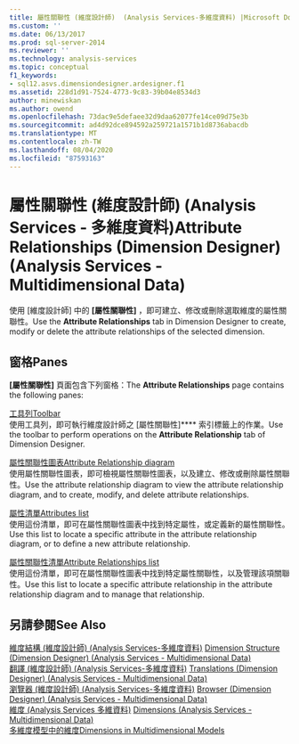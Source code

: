 ```yaml
---
title: 屬性關聯性 (維度設計師)  (Analysis Services-多維度資料) |Microsoft Docs
ms.custom: ''
ms.date: 06/13/2017
ms.prod: sql-server-2014
ms.reviewer: ''
ms.technology: analysis-services
ms.topic: conceptual
f1_keywords:
- sql12.asvs.dimensiondesigner.ardesigner.f1
ms.assetid: 228d1d91-7524-4773-9c83-39b04e8534d3
author: minewiskan
ms.author: owend
ms.openlocfilehash: 73dac9e5defaee32d9daa62077fe14ce09d75e3b
ms.sourcegitcommit: ad4d92dce894592a259721a1571b1d8736abacdb
ms.translationtype: MT
ms.contentlocale: zh-TW
ms.lasthandoff: 08/04/2020
ms.locfileid: "87593163"
---
```

# <a name="attribute-relationships-dimension-designer-analysis-services---multidimensional-data"></a><span data-ttu-id="67ee1-102">屬性關聯性 (維度設計師) (Analysis Services - 多維度資料)</span><span class="sxs-lookup"><span data-stu-id="67ee1-102">Attribute Relationships (Dimension Designer) (Analysis Services - Multidimensional Data)</span></span>
  <span data-ttu-id="67ee1-103">使用 [維度設計師] 中的 **[屬性關聯性]** ，即可建立、修改或刪除選取維度的屬性關聯性。</span><span class="sxs-lookup"><span data-stu-id="67ee1-103">Use the **Attribute Relationships** tab in Dimension Designer to create, modify or delete the attribute relationships of the selected dimension.</span></span>  
  
## <a name="panes"></a><span data-ttu-id="67ee1-104">窗格</span><span class="sxs-lookup"><span data-stu-id="67ee1-104">Panes</span></span>  
 <span data-ttu-id="67ee1-105">**[屬性關聯性]** 頁面包含下列窗格：</span><span class="sxs-lookup"><span data-stu-id="67ee1-105">The **Attribute Relationships** page contains the following panes:</span></span>  
  
 [<span data-ttu-id="67ee1-106">工具列</span><span class="sxs-lookup"><span data-stu-id="67ee1-106">Toolbar</span></span>](toolbar-attribute-relationship-dimension-designer-analysis-services-multidimensional-data.md)  
 <span data-ttu-id="67ee1-107">使用工具列，即可執行維度設計師之 [屬性關聯性]\*\*\*\* 索引標籤上的作業。</span><span class="sxs-lookup"><span data-stu-id="67ee1-107">Use the toolbar to perform operations on the **Attribute Relationship** tab of Dimension Designer.</span></span>  
  
 [<span data-ttu-id="67ee1-108">屬性關聯性圖表</span><span class="sxs-lookup"><span data-stu-id="67ee1-108">Attribute Relationship diagram</span></span>](attribute-relationship-diagram-analysis-services-multidimensional-data.md)  
 <span data-ttu-id="67ee1-109">使用屬性關聯性圖表，即可檢視屬性關聯性圖表，以及建立、修改或刪除屬性關聯性。</span><span class="sxs-lookup"><span data-stu-id="67ee1-109">Use the attribute relationship diagram to view the attribute relationship diagram, and to create, modify, and delete attribute relationships.</span></span>  
  
 [<span data-ttu-id="67ee1-110">屬性清單</span><span class="sxs-lookup"><span data-stu-id="67ee1-110">Attributes list</span></span>](attributes-designer-tab-dimension-designer-analysis-services-multidimensional-data.md)  
 <span data-ttu-id="67ee1-111">使用這份清單，即可在屬性關聯性圖表中找到特定屬性，或定義新的屬性關聯性。</span><span class="sxs-lookup"><span data-stu-id="67ee1-111">Use this list to locate a specific attribute in the attribute relationship diagram, or to define a new attribute relationship.</span></span>  
  
 [<span data-ttu-id="67ee1-112">屬性關聯性清單</span><span class="sxs-lookup"><span data-stu-id="67ee1-112">Attribute Relationships list</span></span>](attribute-relationships-designer-tab-dimension-designer-analysis-services-multidimensional-data.md)  
 <span data-ttu-id="67ee1-113">使用這份清單，即可在屬性關聯性圖表中找到特定屬性關聯性，以及管理該項關聯性。</span><span class="sxs-lookup"><span data-stu-id="67ee1-113">Use this list to locate a specific attribute relationship in the attribute relationship diagram and to manage that relationship.</span></span>  
  
## <a name="see-also"></a><span data-ttu-id="67ee1-114">另請參閱</span><span class="sxs-lookup"><span data-stu-id="67ee1-114">See Also</span></span>  
 <span data-ttu-id="67ee1-115">[維度結構 &#40;維度設計師&#41; &#40;Analysis Services-多維度資料&#41;](dimension-structure-dimension-designer-analysis-services-multidimensional-data.md) </span><span class="sxs-lookup"><span data-stu-id="67ee1-115">[Dimension Structure &#40;Dimension Designer&#41; &#40;Analysis Services - Multidimensional Data&#41;](dimension-structure-dimension-designer-analysis-services-multidimensional-data.md) </span></span>  
 <span data-ttu-id="67ee1-116">[翻譯 &#40;維度設計師&#41; &#40;Analysis Services-多維度資料&#41;](translations-dimension-designer-analysis-services-multidimensional-data.md) </span><span class="sxs-lookup"><span data-stu-id="67ee1-116">[Translations &#40;Dimension Designer&#41; &#40;Analysis Services - Multidimensional Data&#41;](translations-dimension-designer-analysis-services-multidimensional-data.md) </span></span>  
 <span data-ttu-id="67ee1-117">[瀏覽器 &#40;維度設計師&#41; &#40;Analysis Services-多維度資料&#41;](browser-dimension-designer-analysis-services-multidimensional-data.md) </span><span class="sxs-lookup"><span data-stu-id="67ee1-117">[Browser &#40;Dimension Designer&#41; &#40;Analysis Services - Multidimensional Data&#41;](browser-dimension-designer-analysis-services-multidimensional-data.md) </span></span>  
 <span data-ttu-id="67ee1-118">[維度 &#40;Analysis Services 多維資料&#41;](multidimensional-models-olap-logical-dimension-objects/dimensions-analysis-services-multidimensional-data.md) </span><span class="sxs-lookup"><span data-stu-id="67ee1-118">[Dimensions &#40;Analysis Services - Multidimensional Data&#41;](multidimensional-models-olap-logical-dimension-objects/dimensions-analysis-services-multidimensional-data.md) </span></span>  
 [<span data-ttu-id="67ee1-119">多維度模型中的維度</span><span class="sxs-lookup"><span data-stu-id="67ee1-119">Dimensions in Multidimensional Models</span></span>](multidimensional-models/dimensions-in-multidimensional-models.md)  
  
  
